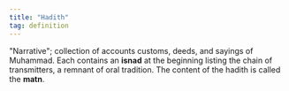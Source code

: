 ```yaml
---
title: "Hadith"
tag: definition
---
```

"Narrative"; collection of accounts customs, deeds, and sayings of Muhammad. Each contains an **isnad** at the beginning listing the chain of transmitters, a remnant of oral tradition. The content of the hadith is called the **matn**.
